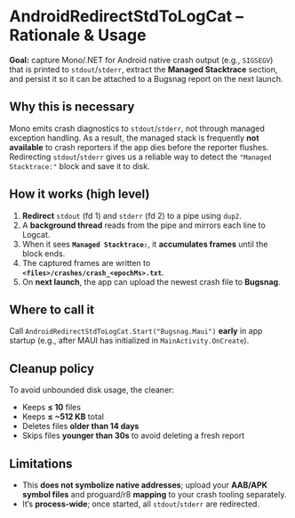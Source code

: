 # AndroidRedirectStdToLogCat – Rationale & Usage

**Goal:** capture Mono/.NET for Android native crash output (e.g., `SIGSEGV`) that is printed to `stdout`/`stderr`, extract the **Managed Stacktrace** section, and persist it so it can be attached to a Bugsnag report on the next launch.

## Why this is necessary
Mono emits crash diagnostics to `stdout`/`stderr`, not through managed exception handling. As a result, the managed stack is frequently **not available** to crash reporters if the app dies before the reporter flushes. Redirecting `stdout`/`stderr` gives us a reliable way to detect the `"Managed Stacktrace:"` block and save it to disk.

## How it works (high level)
1. **Redirect** `stdout` (fd 1) and `stderr` (fd 2) to a pipe using `dup2`.
2. A **background thread** reads from the pipe and mirrors each line to Logcat.
3. When it sees **`Managed Stacktrace:`**, it **accumulates frames** until the block ends.
4. The captured frames are written to **`<files>/crashes/crash_<epochMs>.txt`**.
5. On **next launch**, the app can upload the newest crash file to **Bugsnag**.

## Where to call it
Call `AndroidRedirectStdToLogCat.Start("Bugsnag.Maui")` **early** in app startup (e.g., after MAUI has initialized in `MainActivity.OnCreate`).

## Cleanup policy
To avoid unbounded disk usage, the cleaner:
- Keeps **≤ 10** files
- Keeps **≤ ~512 KB** total
- Deletes files **older than 14 days**
- Skips files **younger than 30s** to avoid deleting a fresh report

## Limitations
- This **does not symbolize native addresses**; upload your **AAB/APK symbol files** and proguard/r8 **mapping** to your crash tooling separately.
- It’s **process-wide**; once started, all `stdout`/`stderr` are redirected.